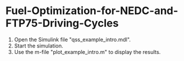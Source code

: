 # Fuel-Optimization-for-NEDC-and-FTP75-Driving-Cycles


1. Open the Simulink file "qss_example_intro.mdl".
2. Start the simulation.
3. Use the m-file "plot_example_intro.m" to display the results.
